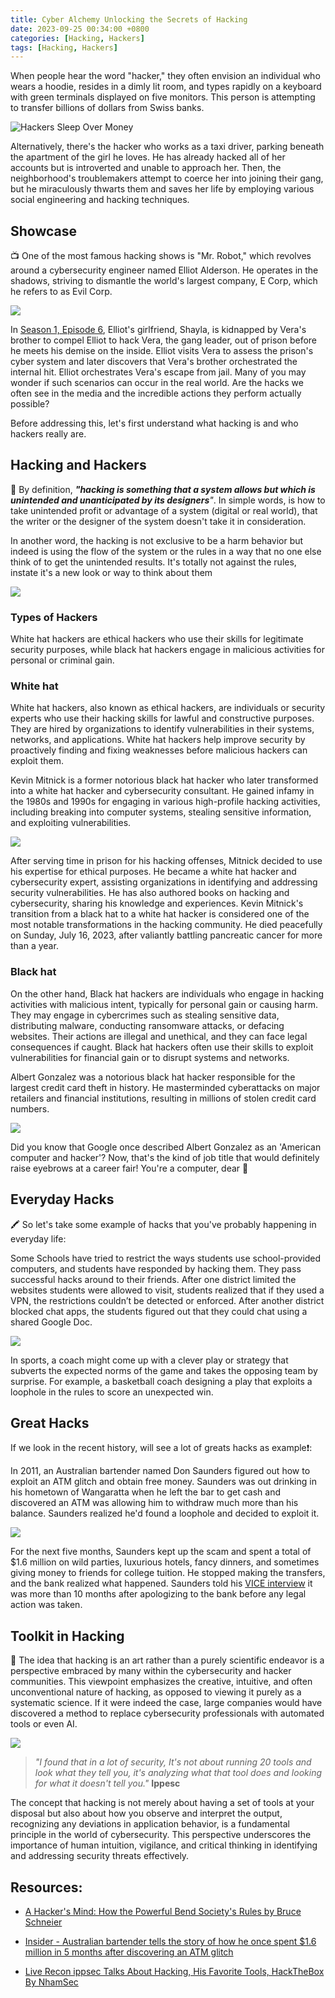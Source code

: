 ```yaml
---
title: Cyber Alchemy Unlocking the Secrets of Hacking
date: 2023-09-25 00:34:00 +0800
categories: [Hacking, Hackers]
tags: [Hacking, Hackers]
---
```



When people hear the word "hacker," they often envision an individual who wears a hoodie, resides in a dimly lit room, and types rapidly on a keyboard with green terminals displayed on five monitors. This person is attempting to transfer billions of dollars from Swiss banks.

![Hackers Sleep Over Money](/assets/img/uploads/20230925194404.png)

Alternatively, there's the hacker who works as a taxi driver, parking beneath the apartment of the girl he loves. He has already hacked all of her accounts but is introverted and unable to approach her. Then, the neighborhood's troublemakers attempt to coerce her into joining their gang, but he miraculously thwarts them and saves her life by employing various social engineering and hacking techniques.

## Showcase 

📺 One of the most famous hacking shows is "Mr. Robot," which revolves around a cybersecurity engineer named Elliot Alderson. He operates in the shadows, striving to dismantle the world's largest company, E Corp, which he refers to as Evil Corp.

![](/assets/img/uploads/20230925194544.png)

In [Season 1, Episode 6](https://www.youtube.com/watch?v=21-5b_UJdJI), Elliot's girlfriend, Shayla, is kidnapped by Vera's brother to compel Elliot to hack Vera, the gang leader, out of prison before he meets his demise on the inside. Elliot visits Vera to assess the prison's cyber system and later discovers that Vera's brother orchestrated the internal hit. Elliot orchestrates Vera's escape from jail. Many of you may wonder if such scenarios can occur in the real world. Are the hacks we often see in the media and the incredible actions they perform actually possible?

Before addressing this, let's first understand what hacking is and who hackers really are.

## Hacking and Hackers 

🥷 By definition, ***"hacking is something that a system allows but which is unintended and unanticipated by its designers**"*. In simple words, is how to take unintended profit or advantage of a system (digital or real world), that the writer or the designer of the system doesn't take it in consideration.

In another word, the hacking is not exclusive to be a harm behavior but indeed is using the flow of the system or the rules in a way that no one else think of to get the unintended results. It's totally not against the rules, instate it's a new look or way to think about them

![](/assets/img/uploads/20230925193255.png)

### Types of Hackers 

White hat hackers are ethical hackers who use their skills for legitimate security purposes, while black hat hackers engage in malicious activities for personal or criminal gain.

### White hat 

White hat hackers, also known as ethical hackers, are individuals or security experts who use their hacking skills for lawful and constructive purposes. They are hired by organizations to identify vulnerabilities in their systems, networks, and applications. White hat hackers help improve security by proactively finding and fixing weaknesses before malicious hackers can exploit them.

Kevin Mitnick is a former notorious black hat hacker who later transformed into a white hat hacker and cybersecurity consultant. He gained infamy in the 1980s and 1990s for engaging in various high-profile hacking activities, including breaking into computer systems, stealing sensitive information, and exploiting vulnerabilities.

![](/assets/img/uploads/20230925195101.png)

After serving time in prison for his hacking offenses, Mitnick decided to use his expertise for ethical purposes. He became a white hat hacker and cybersecurity expert, assisting organizations in identifying and addressing security vulnerabilities. He has also authored books on hacking and cybersecurity, sharing his knowledge and experiences. Kevin Mitnick's transition from a black hat to a white hat hacker is considered one of the most notable transformations in the hacking community. He died peacefully on Sunday, July 16, 2023, after valiantly battling pancreatic cancer for more than a year.

### Black hat 

On the other hand, Black hat hackers are individuals who engage in hacking activities with malicious intent, typically for personal gain or causing harm. They may engage in cybercrimes such as stealing sensitive data, distributing malware, conducting ransomware attacks, or defacing websites. Their actions are illegal and unethical, and they can face legal consequences if caught. Black hat hackers often use their skills to exploit vulnerabilities for financial gain or to disrupt systems and networks.

Albert Gonzalez was a notorious black hat hacker responsible for the largest credit card theft in history. He masterminded cyberattacks on major retailers and financial institutions, resulting in millions of stolen credit card numbers.

![](/assets/img/uploads/20230925195022.png)

Did you know that Google once described Albert Gonzalez as an 'American computer and hacker'? Now, that's the kind of job title that would definitely raise eyebrows at a career fair! You're a computer, dear 🤣

## Everyday Hacks 

🖍️ So let's take some example of hacks that you've probably happening in everyday life:

Some Schools have tried to restrict the ways students use school-provided computers, and students have responded by hacking them. They pass successful hacks around to their friends. After one district limited the websites students were allowed to visit, students realized that if they used a VPN, the restrictions couldn’t be detected or enforced. After another district blocked chat apps, the students figured out that they could chat using a shared Google Doc.

![](/assets/img/uploads/20230925193313.png)

In sports, a coach might come up with a clever play or strategy that subverts the expected norms of the game and takes the opposing team by surprise. For example, a basketball coach designing a play that exploits a loophole in the rules to score an unexpected win.

## Great Hacks 

If we look in the recent history, will see a lot of greats hacks as example❗:

In 2011, an Australian bartender named Don Saunders figured out how to exploit an ATM glitch and obtain free money. Saunders was out drinking in his hometown of Wangaratta when he left the bar to get cash and discovered an ATM was allowing him to withdraw much more than his balance. Saunders realized he'd found a loophole and decided to exploit it. 

![](/assets/img/uploads/20230925194158.png)

For the next five months, Saunders kept up the scam and spent a total of $1.6 million on wild parties, luxurious hotels, fancy dinners, and sometimes giving money to friends for college tuition. He stopped making the transfers, and the bank realized what happened. Saunders told his [VICE interview](https://www.vice.com/en_us/article/pa5kgg/this-australian-bartender-dan-saunders-found-an-atm-bank-glitch-hack-and-blew-16-million-dollars) it was more than 10 months after apologizing to the bank before any legal action was taken.

## Toolkit in Hacking 

🧰 The idea that hacking is an art rather than a purely scientific endeavor is a perspective embraced by many within the cybersecurity and hacker communities. This viewpoint emphasizes the creative, intuitive, and often unconventional nature of hacking, as opposed to viewing it purely as a systematic science. If it were indeed the case, large companies would have discovered a method to replace cybersecurity professionals with automated tools or even AI.

![](/assets/img/uploads/20230925194110.png)

> *"I found that in a lot of security, It's not about running 20 tools and look what they tell you, it's analyzing what that tool does and looking for what it doesn't tell you."* **Ippesc**

The concept that hacking is not merely about having a set of tools at your disposal but also about how you observe and interpret the output, recognizing any deviations in application behavior, is a fundamental principle in the world of cybersecurity. This perspective underscores the importance of human intuition, vigilance, and critical thinking in identifying and addressing security threats effectively.

## Resources:

- [A Hacker's Mind: How the Powerful Bend Society's Rules by Bruce Schneier](https://www.amazon.com/Hackers-Mind-Powerful-Societys-Rules/dp/0393866661)

- [Insider - Australian bartender tells the story of how he once spent $1.6 million in 5 months after discovering an ATM glitch](https://www.businessinsider.com/australian-bartender-withdraws-over-million-dollars-atm-glitch-vice-podcast-2020-4?r=US&IR=T)

- [Live Recon ippsec Talks About Hacking, His Favorite Tools, HackTheBox By NhamSec](https://www.youtube.com/watch?v=3R2HkX-opeQ)



